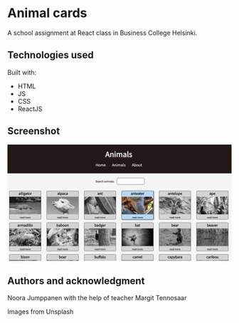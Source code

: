 # Animal cards

A school assignment at React class in Business College Helsinki.

## Technologies used

Built with:

- HTML
- JS
- CSS
- ReactJS

## Screenshot

![Screenshot](/src/img/animals_screenshot.png?raw=true"Screenshot")

## Authors and acknowledgment

Noora Jumppanen
with the help of teacher Margit Tennosaar

Images from Unsplash
